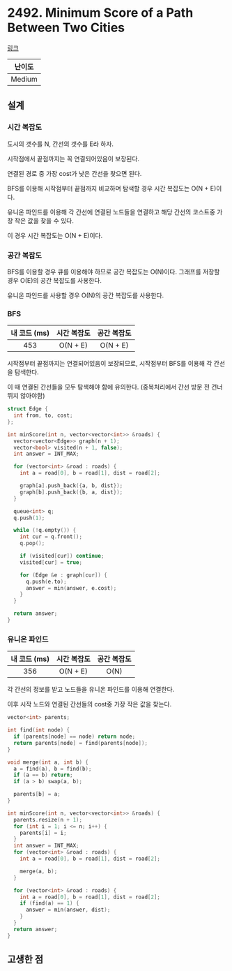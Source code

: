 # 2492. Minimum Score of a Path Between Two Cities

[링크](https://leetcode.com/problems/minimum-score-of-a-path-between-two-cities/description/)

| 난이도 |
| :----: |
| Medium |

## 설계

### 시간 복잡도

도시의 갯수를 N, 간선의 갯수를 E라 하자.

시작점에서 끝점까지는 꼭 연결되어있음이 보장된다.

연결된 경로 중 가장 cost가 낮은 간선을 찾으면 된다.

BFS를 이용해 시작점부터 끝점까지 비교하며 탐색할 경우 시간 복잡도는 O(N + E)이다.

유니온 파인드를 이용해 각 간선에 연결된 노드들을 연결하고 해당 간선의 코스트중 가장 작은 값을 찾을 수 있다.

이 경우 시간 복잡도는 O(N + E)이다.

### 공간 복잡도

BFS를 이용할 경우 큐를 이용해야 하므로 공간 복잡도는 O(N)이다. 그래프를 저장할 경우 O(E)의 공간 복잡도를 사용한다.

유니온 파인드를 사용할 경우 O(N)의 공간 복잡도를 사용한다.

### BFS

| 내 코드 (ms) | 시간 복잡도 | 공간 복잡도 |
| :----------: | :---------: | :---------: |
|     453      |  O(N + E)   |  O(N + E)   |

시작점부터 끝점까지는 연결되어있음이 보장되므로, 시작점부터 BFS를 이용해 각 간선을 탐색한다.

이 때 연결된 간선들을 모두 탐색해야 함에 유의한다. (중복처리에서 간선 방문 전 건너뛰지 않아야함)

```cpp
struct Edge {
  int from, to, cost;
};

int minScore(int n, vector<vector<int>> &roads) {
  vector<vector<Edge>> graph(n + 1);
  vector<bool> visited(n + 1, false);
  int answer = INT_MAX;

  for (vector<int> &road : roads) {
    int a = road[0], b = road[1], dist = road[2];

    graph[a].push_back({a, b, dist});
    graph[b].push_back({b, a, dist});
  }

  queue<int> q;
  q.push(1);

  while (!q.empty()) {
    int cur = q.front();
    q.pop();

    if (visited[cur]) continue;
    visited[cur] = true;

    for (Edge &e : graph[cur]) {
      q.push(e.to);
      answer = min(answer, e.cost);
    }
  }

  return answer;
}
```

### 유니온 파인드

| 내 코드 (ms) | 시간 복잡도 | 공간 복잡도 |
| :----------: | :---------: | :---------: |
|     356      |  O(N + E)   |    O(N)     |

각 간선의 정보를 받고 노드들을 유니온 파인드를 이용해 연결한다.

이후 시작 노드와 연결된 간선들의 cost중 가장 작은 값을 찾는다.

```cpp
vector<int> parents;

int find(int node) {
  if (parents[node] == node) return node;
  return parents[node] = find(parents[node]);
}

void merge(int a, int b) {
  a = find(a), b = find(b);
  if (a == b) return;
  if (a > b) swap(a, b);

  parents[b] = a;
}

int minScore(int n, vector<vector<int>> &roads) {
  parents.resize(n + 1);
  for (int i = 1; i <= n; i++) {
    parents[i] = i;
  }
  int answer = INT_MAX;
  for (vector<int> &road : roads) {
    int a = road[0], b = road[1], dist = road[2];

    merge(a, b);
  }

  for (vector<int> &road : roads) {
    int a = road[0], b = road[1], dist = road[2];
    if (find(a) == 1) {
      answer = min(answer, dist);
    }
  }
  return answer;
}
```

## 고생한 점
